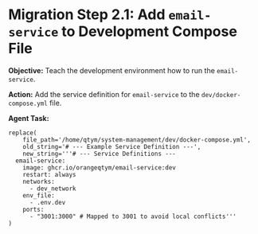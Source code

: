 # Migration Step 2.1: Add `email-service` to Development Compose File

**Objective:** Teach the development environment how to run the `email-service`.

**Action:** Add the service definition for `email-service` to the `dev/docker-compose.yml` file.

**Agent Task:**
```
replace(
    file_path='/home/qtym/system-management/dev/docker-compose.yml',
    old_string='# --- Example Service Definition ---',
    new_string='''# --- Service Definitions ---
  email-service:
    image: ghcr.io/orangeqtym/email-service:dev
    restart: always
    networks:
      - dev_network
    env_file:
      - .env.dev
    ports:
      - "3001:3000" # Mapped to 3001 to avoid local conflicts'''
)
```
